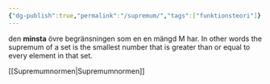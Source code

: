 ```yaml
---
{"dg-publish":true,"permalink":"/supremum/","tags":["funktionsteori"]}
---
```


den **minsta** övre begränsningen som en en mängd M har. In other words the supremum of a set is the smallest number that is greater than or equal to every element in that set.

[[Supremumnormen\|Supremumnormen]]